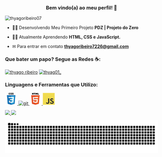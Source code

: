 <h3 align="center">Bem vindo(a) ao meu perfil! 🍷</h3>

<p align="left"> <img src="https://komarev.com/ghpvc/?username=thyagoribeiro07&label=Profile%20views&color=0e75b6&style=flat" alt="thyagoribeiro07" /> </p>

- 👨‍💻 Desenvolvendo Meu Primeiro Projeto **PDZ | Projeto do Zero**

- 👨‍🏫 Atualmente Aprendendo **HTML, CSS e JavaScript.**

- ✉ Para entrar em contato **thyagoribeiro7226@gmail.com**

<h3 align="left">Que bater um papo? Segue as Redes ☕:</h3>
<p align="left">
<a href="https://www.linkedin.com/in/thyago-ribeiro-7a76382ba/" target="_blank"><img align="center" src="https://raw.githubusercontent.com/rahuldkjain/github-profile-readme-generator/master/src/images/icons/Social/linked-in-alt.svg" alt="thyago ribeiro" height="30" width="40" /></a>
<a href="https://www.instagram.com/thyag01_/" target="_blank"><img align="center" src="https://raw.githubusercontent.com/rahuldkjain/github-profile-readme-generator/master/src/images/icons/Social/instagram.svg" alt="thyag01_" height="30" width="40" /></a>
</p>

<h3 align="left">Linguagens e Ferramentas que Utilizo:</h3>
<p align="left"> <a href="https://www.w3schools.com/css/" target="_blank" rel="noreferrer"> <img src="https://raw.githubusercontent.com/devicons/devicon/master/icons/css3/css3-original-wordmark.svg" alt="css3" width="40" height="40"/> </a> <a href="https://git-scm.com/" target="_blank" rel="noreferrer"> <img src="https://www.vectorlogo.zone/logos/git-scm/git-scm-icon.svg" alt="git" width="40" height="40"/> </a> <a href="https://www.w3.org/html/" target="_blank" rel="noreferrer"> <img src="https://raw.githubusercontent.com/devicons/devicon/master/icons/html5/html5-original-wordmark.svg" alt="html5" width="40" height="40"/> </a> <a href="https://developer.mozilla.org/en-US/docs/Web/JavaScript" target="_blank" rel="noreferrer"> <img src="https://raw.githubusercontent.com/devicons/devicon/master/icons/javascript/javascript-original.svg" alt="javascript" width="40" height="40"/> </a> </p>

<div>
<a href="https://github.com/ThyagoRibeiro7">
<img height="180em" src="https://github-readme-stats.vercel.app/api?username=ThyagoRibeiro7&show_icons=true&theme=tokyonight&include_all_commits=true&count_private=true"/>
<img height="180em" src="https://github-readme-stats.vercel.app/api/top-langs/?username=ThyagoRibeiro7&layout=compact&langs_count=6&theme=tokyonight"/>
</div>

<div>
  
  ![snake gif](https://github.com/ThyagoRibeiro7/ThyagoRibeiro7/blob/output/github-contribution-grid-snake-dark.svg)
  
</div>
